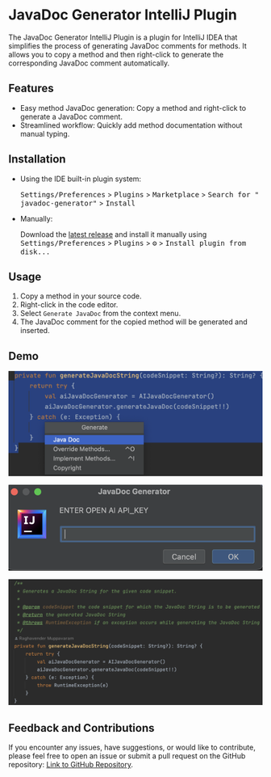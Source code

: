 # JavaDoc Generator IntelliJ Plugin

The JavaDoc Generator IntelliJ Plugin is a plugin for IntelliJ IDEA that simplifies the process of generating JavaDoc
comments for methods. It allows you to copy a method and then right-click to generate the corresponding JavaDoc comment
automatically.

## Features

- Easy method JavaDoc generation: Copy a method and right-click to generate a JavaDoc comment.
- Streamlined workflow: Quickly add method documentation without manual typing.

## Installation

- Using the IDE built-in plugin system:

  <kbd>Settings/Preferences</kbd> > <kbd>Plugins</kbd> > <kbd>Marketplace</kbd> > <kbd>Search for "
  javadoc-generator"</kbd> >
  <kbd>Install</kbd>

- Manually:

  Download the [latest release](https://github.com/mraghurao92/javadoc-generator/releases/latest) and install it
  manually using
  <kbd>Settings/Preferences</kbd> > <kbd>Plugins</kbd> > <kbd>⚙️</kbd> > <kbd>Install plugin from disk...</kbd>

## Usage

1. Copy a method in your source code.
2. Right-click in the code editor.
3. Select `Generate JavaDoc` from the context menu.
4. The JavaDoc comment for the copied method will be generated and inserted.

## Demo

![Plugin Demo - Generate JavaDoc](src/main/resources/demo1.png)

![Plugin Demo - API KEY DIALOG BOX](src/main/resources/demo2.png)

![Plugin Demo - Generated JavaDocString](src/main/resources/demo3.png)

## Feedback and Contributions

If you encounter any issues, have suggestions, or would like to contribute, please feel free to open an issue or submit
a pull request on the GitHub
repository: [Link to GitHub Repository](https://github.com/mraghurao92/javadoc-generator.git).



